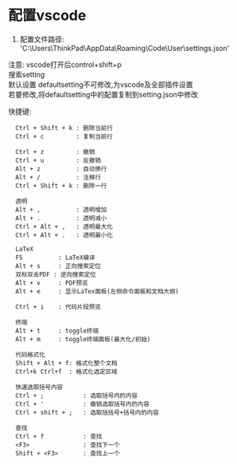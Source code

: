 # 配置vscode
  1. 配置文件路径: 'C:\Users\ThinkPad\AppData\Roaming\Code\User\settings.json'  

注意: vscode打开后control+shift+p  
      搜索setting  
      默认设置 defaultsetting不可修改,为vscode及全部插件设置  
      若要修改,将defaultsetting中的配置复制到setting.json中修改  

快捷键:  

      Ctrl + Shift + k : 删除当前行  
      Ctrl + c         : 复制当前行  

      Ctrl + z         : 撤销  
      Ctrl + u         : 反撤销  
      Alt + z          : 自动换行  
      Alt + /          : 注释行  
      Ctrl + Shift + k : 删除一行  

      透明
      Alt + ,          : 透明增加  
      Alt + .          : 透明减小  
      Ctrl + Alt + ,   : 透明最大化  
      Ctrl + Alt + .   : 透明最小化  

      LaTeX
      F5          : LaTeX编译  
      Alt + s     : 正向搜索定位  
      双标双击PDF : 逆向搜索定位  
      Alt + v     : PDF预览  
      Alt + e     : 显示LaTex面板(左侧命令面板和文档大纲)  

      Ctrl + i    : 代码片段预览  

      终端
      Alt + t     : toggle终端  
      Alt + m     : toggle终端面板(最大化/初始)  

      代码格式化
      Shift + Alt + f: 格式化整个文档
      Ctrl+k Ctrl+f  : 格式化选定区域

      快速选取括号内容
      Ctrl + ;           : 选取括号内的内容
      Ctrl + '           : 撤销选取括号内的内容
      Ctrl + shift + ;   : 选取括括号+括号内的内容

      查找
      Ctrl + f           : 查找
      <F3>               : 查找下一个
      Shift + <F3>       : 查找上一个



